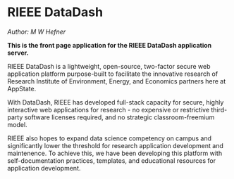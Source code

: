 # RIEEE DataDash

*Author: M W Hefner*

**This is the front page application for the RIEEE DataDash application server.**

RIEEE DataDash is a lightweight, open-source, two-factor secure web application platform purpose-built to facilitate the innovative research of Research Institute of Environment, Energy, and Economics partners here at AppState.

With DataDash, RIEEE has developed full-stack capacity for secure, highly interactive web applications for research - no expensive or restrictive third-party software licenses required, and no strategic classroom-freemium model.

RIEEE also hopes to expand data science competency on campus and significantly lower the threshold for research application development and maintenence. To achieve this, we have been developing this platform with self-documentation practices, templates, and educational resources for application development.
